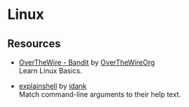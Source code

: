 # Linux

## Resources
- [OverTheWire - Bandit](https://overthewire.org/wargames/bandit/) by [OverTheWireOrg](https://github.com/OverTheWireOrg) <br/>
  Learn Linux Basics.

- [explainshell](https://explainshell.com/) by [idank](https://github.com/idank) <br/>
  Match command-line arguments to their help text.

